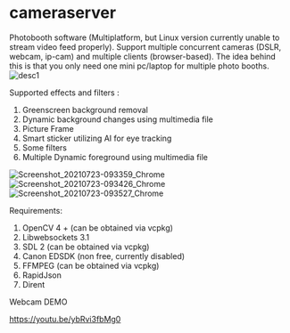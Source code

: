 # cameraserver
Photobooth software (Multiplatform, but Linux version currently unable to stream video feed properly). Support multiple concurrent cameras (DSLR, webcam, ip-cam) and multiple clients (browser-based). The idea behind this is that you only need one mini pc/laptop for multiple photo booths.
![desc1](https://user-images.githubusercontent.com/64301921/126728803-010e898d-3c5f-4eec-9da7-1beb88fec06a.jpg)

Supported effects and filters :
1. Greenscreen background removal
2. Dynamic background changes using multimedia file
3. Picture Frame
4. Smart sticker utilizing AI for eye tracking
5. Some filters
6. Multiple Dynamic foreground using multimedia file

![Screenshot_20210723-093359_Chrome](https://user-images.githubusercontent.com/64301921/126732671-2ff9a2a5-247d-496b-a32a-f34c607e785a.jpg)
![Screenshot_20210723-093426_Chrome](https://user-images.githubusercontent.com/64301921/126732677-6de13c3f-409d-49b7-bed3-7c32ba246f6e.jpg)
![Screenshot_20210723-093527_Chrome](https://user-images.githubusercontent.com/64301921/126732690-7e51421d-91de-44ad-8d39-f0fe7dadbd02.jpg)

Requirements:
1. OpenCV 4 + (can be obtained via vcpkg)
2. Libwebsockets 3.1
3. SDL 2 (can be obtained via vcpkg)
4. Canon EDSDK (non free, currently disabled)
5. FFMPEG (can be obtained via vcpkg)
6. RapidJson
7. Dirent

Webcam DEMO

https://youtu.be/ybRvi3fbMg0

